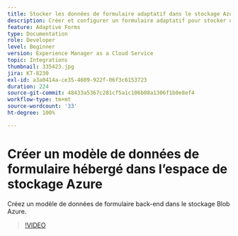 ```yaml
---
title: Stocker les données de formulaire adaptatif dans le stockage Azure
description: Créer et configurer un formulaire adaptatif pour stocker des données dans le stockage Azure
feature: Adaptive Forms
type: Documentation
role: Developer
level: Beginner
version: Experience Manager as a Cloud Service
topic: Integrations
thumbnail: 335423.jpg
jira: KT-8230
exl-id: a3a0414a-ce35-4609-922f-06f3c6153723
duration: 224
source-git-commit: 48433a5367c281cf5a1c106b08a1306f1b0e8ef4
workflow-type: tm+mt
source-wordcount: '33'
ht-degree: 100%

---
```


# Créer un modèle de données de formulaire hébergé dans l’espace de stockage Azure

Créez un modèle de données de formulaire back-end dans le stockage Blob Azure.

>[!VIDEO](https://video.tv.adobe.com/v/3419010?quality=12&learn=on&captions=fre_fr)
